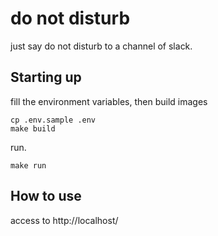 # do not disturb
just say do not disturb to a channel of slack.

## Starting up
fill the environment variables, then build images
```
cp .env.sample .env
make build
```

run.
```
make run
```

## How to use
access to http://localhost/
